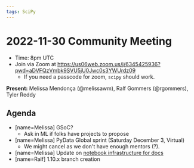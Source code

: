```yaml
---
tags: SciPy
---
```


# 2022-11-30 Community Meeting

- Time: 8pm UTC
- Join via Zoom at https://us06web.zoom.us/j/6345425936?pwd=aDVFQzVmbk9SVU5jU0Jwc0s3YWUrdz09
    - If you need a passcode for zoom, `scipy` should work.

**Present:** Melissa Mendonça (@melissawm), Ralf Gommers (@rgommers), Tyler Reddy

## Agenda

- [name=Melissa] GSoC?
    - Ask in ML if folks have projects to propose
- [name=Melissa] PyData Global sprint (Saturday December 3, Virtual)
    - We might cancel as we don't have enough mentors (?).
- [name=Melissa] Update on [notebook infrastructure for docs](https://github.com/scipy/scipy/pull/17322)
- [name=Ralf] 1.10.x branch creation
